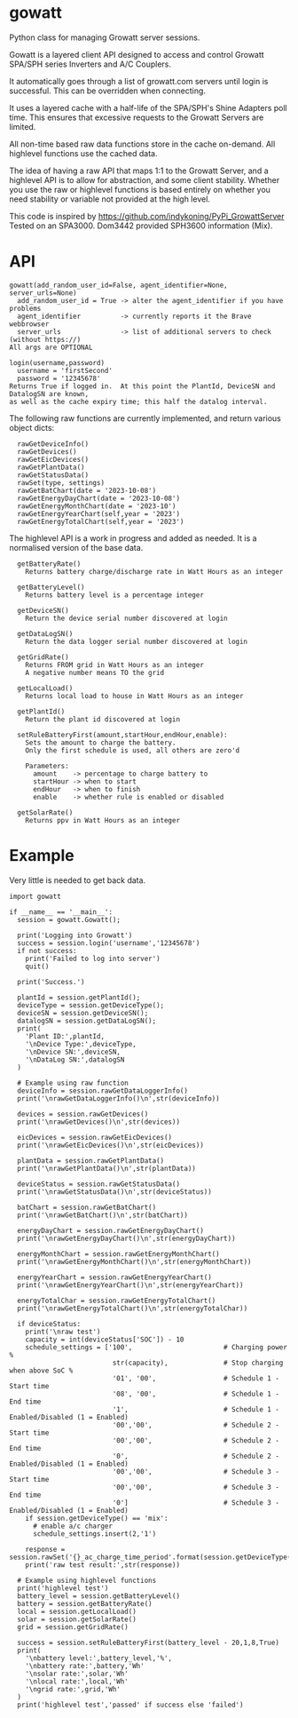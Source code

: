 # gowatt
Python class for managing Growatt server sessions.<br/>

Gowatt is a layered client API designed to access and control Growatt SPA/SPH series
Inverters and A/C Couplers.<br/>

It automatically goes through a list of growatt.com servers until login is
successful.  This can be overridden when connecting.<br/>

It uses a layered cache with a half-life of the SPA/SPH's Shine Adapters poll
time.  This ensures that excessive requests to the Growatt Servers are limited.<br/>

All non-time based raw data functions store in the cache on-demand.  All highlevel
functions use the cached data.<br/>

The idea of having a raw API that maps 1:1 to the Growatt Server, and a highlevel API
is to allow for abstraction, and some client stability.  Whether you use the raw or
highlevel functions is based entirely on whether you need stability or variable not
provided at the high level.<br/>

This code is inspired by https://github.com/indykoning/PyPi_GrowattServer<br/>
Tested on an SPA3000.  Dom3442 provided SPH3600 information (Mix).<br/>

# API
```
gowatt(add_random_user_id=False, agent_identifier=None, server_urls=None)
  add_random_user_id = True -> alter the agent_identifier if you have problems
  agent_identifier          -> currently reports it the Brave webbrowser
  server_urls               -> list of additional servers to check (without https://)
All args are OPTIONAL
```

```
login(username,password)
  username = 'firstSecond'
  password = '12345678'
Returns True if logged in.  At this point the PlantId, DeviceSN and DatalogSN are known,
as well as the cache expiry time; this half the datalog interval.
```

The following raw functions are currently implemented, and return various object dicts:<br/>

```
  rawGetDeviceInfo()
  rawGetDevices()
  rawGetEicDevices()
  rawGetPlantData()
  rawGetStatusData()
  rawSet(type, settings)
  rawGetBatChart(date = '2023-10-08')
  rawGetEnergyDayChart(date = '2023-10-08')
  rawGetEnergyMonthChart(date = '2023-10')
  rawGetEnergyYearChart(self,year = '2023')
  rawGetEnergyTotalChart(self,year = '2023')
```

The highlevel API is a work in progress and added as needed.  It is a normalised version of the base data.<br/>

```
  getBatteryRate()
    Returns battery charge/discharge rate in Watt Hours as an integer

  getBatteryLevel()
    Returns battery level is a percentage integer

  getDeviceSN()
    Return the device serial number discovered at login

  getDataLogSN()
    Return the data logger serial number discovered at login

  getGridRate()
    Returns FROM grid in Watt Hours as an integer
    A negative number means TO the grid

  getLocalLoad()
    Returns local load to house in Watt Hours as an integer

  getPlantId()
    Return the plant id discovered at login

  setRuleBatteryFirst(amount,startHour,endHour,enable):
    Sets the amount to charge the battery.
    Only the first schedule is used, all others are zero'd
    
    Parameters:
      amount    -> percentage to charge battery to
      startHour -> when to start
      endHour   -> when to finish
      enable    -> whether rule is enabled or disabled

  getSolarRate()
    Returns ppv in Watt Hours as an integer
```

# Example
Very little is needed to get back data.

```
import gowatt

if __name__ == '__main__':  
  session = gowatt.Gowatt();
  
  print('Logging into Growatt')
  success = session.login('username','12345678')
  if not success:
    print('Failed to log into server')
    quit()
    
  print('Success.')
  
  plantId = session.getPlantId();
  deviceType = session.getDeviceType();
  deviceSN = session.getDeviceSN();
  datalogSN = session.getDataLogSN();
  print(
    'Plant ID:',plantId,
    '\nDevice Type:',deviceType,
    '\nDevice SN:',deviceSN,
    '\nDataLog SN:',datalogSN
  )

  # Example using raw function
  deviceInfo = session.rawGetDataLoggerInfo()
  print('\nrawGetDataLoggerInfo()\n',str(deviceInfo))

  devices = session.rawGetDevices()
  print('\nrawGetDevices()\n',str(devices))
  
  eicDevices = session.rawGetEicDevices()
  print('\nrawGetEicDevices()\n',str(eicDevices))
  
  plantData = session.rawGetPlantData()
  print('\nrawGetPlantData()\n',str(plantData))
  
  deviceStatus = session.rawGetStatusData()
  print('\nrawGetStatusData()\n',str(deviceStatus))
  
  batChart = session.rawGetBatChart()
  print('\nrawGetBatChart()\n',str(batChart))

  energyDayChart = session.rawGetEnergyDayChart()
  print('\nrawGetEnergyDayChart()\n',str(energyDayChart))
  
  energyMonthChart = session.rawGetEnergyMonthChart()
  print('\nrawGetEnergyMonthChart()\n',str(energyMonthChart))
  
  energyYearChart = session.rawGetEnergyYearChart()
  print('\nrawGetEnergyYearChart()\n',str(energyYearChart))
  
  energyTotalChar = session.rawGetEnergyTotalChart()
  print('\nrawGetEnergyTotalChart()\n',str(energyTotalChar))
  
  if deviceStatus:
    print('\nraw test')
    capacity = int(deviceStatus['SOC']) - 10
    schedule_settings = ['100',                       # Charging power %
                          str(capacity),              # Stop charging when above SoC %
                          '01', '00',                 # Schedule 1 - Start time
                          '08', '00',                 # Schedule 1 - End time
                          '1',                        # Schedule 1 - Enabled/Disabled (1 = Enabled)
                          '00','00',                  # Schedule 2 - Start time
                          '00','00',                  # Schedule 2 - End time
                          '0',                        # Schedule 2 - Enabled/Disabled (1 = Enabled)
                          '00','00',                  # Schedule 3 - Start time
                          '00','00',                  # Schedule 3 - End time
                          '0']                        # Schedule 3 - Enabled/Disabled (1 = Enabled)
    if session.getDeviceType() == 'mix':
      # enable a/c charger
      schedule_settings.insert(2,'1')

    response = session.rawSet('{}_ac_charge_time_period'.format(session.getDeviceType()),schedule_settings)
    print('raw test result:',str(response))

  # Example using highlevel functions
  print('highlevel test')
  battery_level = session.getBatteryLevel()
  battery = session.getBatteryRate()
  local = session.getLocalLoad()
  solar = session.getSolarRate()
  grid = session.getGridRate()

  success = session.setRuleBatteryFirst(battery_level - 20,1,8,True)
  print(
    '\nbattery level:',battery_level,'%',
    '\nbattery rate:',battery,'Wh'
    '\nsolar rate:',solar,'Wh'
    '\nlocal rate:',local,'Wh'
    '\ngrid rate:',grid,'Wh'
  )
  print('highlevel test','passed' if success else 'failed')
```
